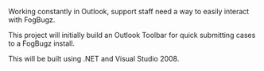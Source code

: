 Working constantly in Outlook, support staff need a way to easily interact with FogBugz.

This project will initially build an Outlook Toolbar for quick submitting cases to a FogBugz install.

This will be built using .NET and Visual Studio 2008.